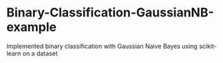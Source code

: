 # Binary-Classification-GaussianNB-example
Implemented binary classification with Gaussian Naive Bayes using scikit-learn on a dataset
